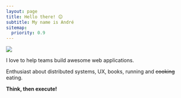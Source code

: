 ```yaml
---
layout: page
title: Hello there! 😊
subtitle: My name is André
sitemap:
  priority: 0.9
---
```


<img src="{{ '/assets/img/bw.png' | prepend: site.baseurl }}" id="about-img">

<div id="describe-text">
	<p>I love to help teams build awesome web applications.</p>
	<p>Enthusiast about distributed systems, UX, books, running and <strike>cooking</strike> eating.</p>
	<p><strong>Think, then execute!</strong></p>
</div>